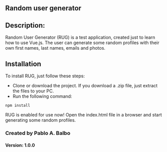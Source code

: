 ## Random user generator

## Description:
Random User Generator (RUG) is a test application, created just to learn how to use Vue.js.
The user can generate some random profiles with their own first names, last names, emails and photos.

## Installation
To install RUG, just follow these steps:
- Clone or download the project. If you download a .zip file, just extract the files to your PC.
- Run the following command:

```
npm install
```
RUG is enabled for use now!
Open the index.html file in a browser and start generating some random profiles.

### Created by Pablo A. Balbo

#### Version: 1.0.0